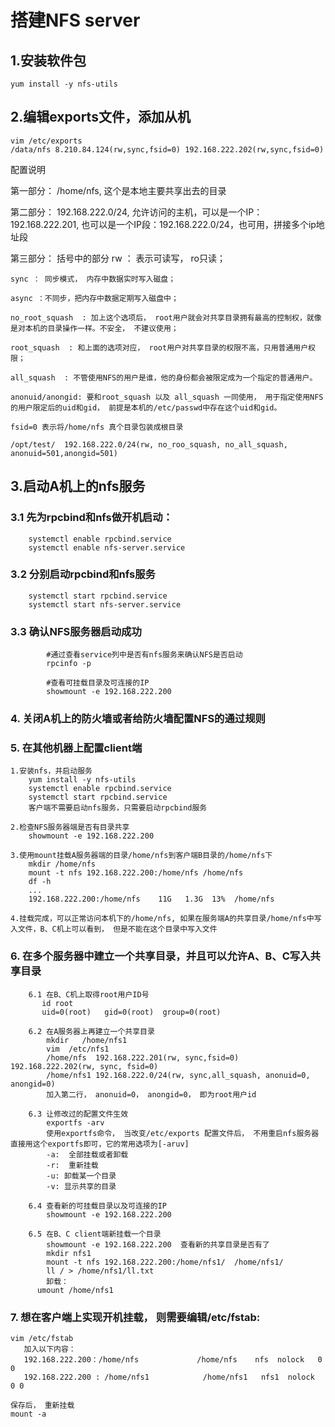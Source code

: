# 搭建NFS server

## 1.安装软件包

```
yum install -y nfs-utils
```

## 2.编辑exports文件，添加从机
```
vim /etc/exports
/data/nfs 8.210.84.124(rw,sync,fsid=0) 192.168.222.202(rw,sync,fsid=0)
```

配置说明

第一部分： /home/nfs, 这个是本地主要共享出去的目录

第二部分： 192.168.222.0/24, 允许访问的主机，可以是一个IP：192.168.222.201, 也可以是一个IP段：192.168.222.0/24，也可用，拼接多个ip地址段
	
第三部分： 括号中的部分
	rw ： 表示可读写， ro只读；

	sync ： 同步模式， 内存中数据实时写入磁盘；
	
	async ：不同步，把内存中数据定期写入磁盘中；
	
	no_root_squash  : 加上这个选项后， root用户就会对共享目录拥有最高的控制权，就像是对本机的目录操作一样。不安全， 不建议使用；
	
	root_squash  : 和上面的选项对应， root用户对共享目录的权限不高，只用普通用户权限；
	
	all_squash  : 不管使用NFS的用户是谁，他的身份都会被限定成为一个指定的普通用户。
	
	anonuid/anongid: 要和root_squash 以及 all_squash 一同使用， 用于指定使用NFS的用户限定后的uid和gid， 前提是本机的/etc/passwd中存在这个uid和gid。
	
	fsid=0 表示将/home/nfs 真个目录包装成根目录  
	
	/opt/test/  192.168.222.0/24(rw, no_roo_squash, no_all_squash, anonuid=501,anongid=501)

## 3.启动A机上的nfs服务

### 3.1 先为rpcbind和nfs做开机启动：
```
	systemctl enable rpcbind.service
	systemctl enable nfs-server.service
```

### 3.2 分别启动rpcbind和nfs服务
```
	systemctl start rpcbind.service
	systemctl start nfs-server.service
```

### 3.3 确认NFS服务器启动成功
```
		#通过查看service列中是否有nfs服务来确认NFS是否启动
		rpcinfo -p
		
		#查看可挂载目录及可连接的IP
		showmount -e 192.168.222.200
```

### 4. 关闭A机上的防火墙或者给防火墙配置NFS的通过规则

### 5. 在其他机器上配置client端
	1.安装nfs，并启动服务
		yum install -y nfs-utils
		systemctl enable rpcbind.service
		systemctl start rpcbind.service
		客户端不需要启动nfs服务，只需要启动rpcbind服务
		
	2.检查NFS服务器端是否有目录共享
		showmount -e 192.168.222.200
	
	3.使用mount挂载A服务器端的目录/home/nfs到客户端B目录的/home/nfs下
		mkdir /home/nfs
		mount -t nfs 192.168.222.200:/home/nfs /home/nfs
		df -h
		...
		192.168.222.200:/home/nfs    11G   1.3G  13%  /home/nfs
		
	4.挂载完成，可以正常访问本机下的/home/nfs, 如果在服务端A的共享目录/home/nfs中写入文件，B、C机上可以看到， 但是不能在这个目录中写入文件


### 6. 在多个服务器中建立一个共享目录，并且可以允许A、B、C写入共享目录

```
	6.1 在B、C机上取得root用户ID号
	   id root
	   uid=0(root)   gid=0(root)  group=0(root)
	
	6.2 在A服务器上再建立一个共享目录
		mkdir   /home/nfs1
		vim  /etc/nfs1
		/home/nfs  192.168.222.201(rw, sync,fsid=0)  192.168.222.202(rw, sync, fsid=0)
		/home/nfs1 192.168.222.0/24(rw, sync,all_squash, anonuid=0, anongid=0)
		加入第二行， anonuid=0， anongid=0， 即为root用户id
		
	6.3 让修改过的配置文件生效
		exportfs -arv
		使用exportfs命令， 当改变/etc/exports 配置文件后， 不用重启nfs服务器直接用这个exportfs即可，它的常用选项为[-aruv]
		-a:  全部挂载或者卸载
		-r:  重新挂载
		-u: 卸载某一个目录
		-v: 显示共享的目录
		
	6.4 查看新的可挂载目录以及可连接的IP
		showmount -e 192.168.222.200
	
	6.5 在B、C client端新挂载一个目录
		showmount -e 192.168.222.200  查看新的共享目录是否有了
		mkdir nfs1
		mount -t nfs 192.168.222.200:/home/nfs1/  /home/nfs1/
		ll / > /home/nfs1/ll.txt
		卸载：
	  umount /home/nfs1
```

### 7. 想在客户端上实现开机挂载， 则需要编辑/etc/fstab:

  ```
  vim /etc/fstab
     加入以下内容：
     192.168.222.200：/home/nfs             /home/nfs    nfs  nolock   0  0
     192.168.222.200 : /home/nfs1            /home/nfs1   nfs1  nolock  0 0
  
  保存后， 重新挂载
  mount -a
  ```

  
